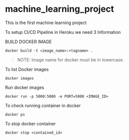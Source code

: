 # machine_learning_project

This is the first machine learning project

To setup CI/CD Pipeline in Heroku we need 3 Information


BUILD DOCKER IMAGE
```
docker build -t <image_name>:<tagname> .
```

> NOTE: Image name for docker must be in lowercase.

To list Docker images
```
docker images
```

Run docker images
```
docker run -p 5000:5000 -e PORT=5000 <IMAGE_ID>
```

To check running container in docker
```
docker ps
````

To stop docker container
```
docker stop <contained_id>
```
